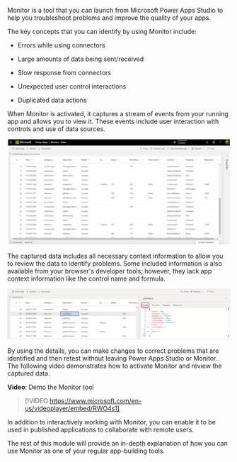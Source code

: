 Monitor is a tool that you can launch from Microsoft Power Apps Studio to help you troubleshoot problems and improve the quality of your apps.

The key concepts that you can identify by using Monitor include:

-   Errors while using connectors

-   Large amounts of data being sent/received

-   Slow response from connectors

-   Unexpected user control interactions

-   Duplicated data actions

When Monitor is activated, it captures a stream
of events from your running app and allows you to view it. These events include user interaction
with controls and use of data sources.

[![Screenshot of the Monitor tool dashboard screen.](../media/monitor-screen.png)](../media/monitor-screen.png#lightbox)

The captured data includes all necessary context information to
allow you to review the data to identify problems. Some included
information is also available from your browser's developer
tools; however, they lack app context information like the control name
and formula.

[![Screenshot of patchRow selected and details that include context information.](../media/details-screen.png)](../media/details-screen.png#lightbox)

By using the details, you can make changes to correct problems that are identified
and then retest without leaving Power Apps Studio or Monitor. The
following video demonstrates how to activate Monitor and review the captured data.

**Video**: Demo the Monitor tool
> [!VIDEO https://www.microsoft.com/en-us/videoplayer/embed/RWO4s1]

In addition to interactively working with Monitor, you can enable
it to be used in published applications to collaborate with remote
users.

The rest of this module will provide an in-depth explanation of how you can use
Monitor as one of your regular app-building tools.
